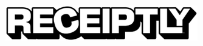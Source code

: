 <!-- PROJECT LOGO -->
<br />
<p align="center">
  <img src="https://raw.githubusercontent.com/rumpff/receiptly/bd02058c60d27e3e763f91b2e224ddb257a4e357/.github/assets/img/logo.svg" alt="Receiptly">
</p>
